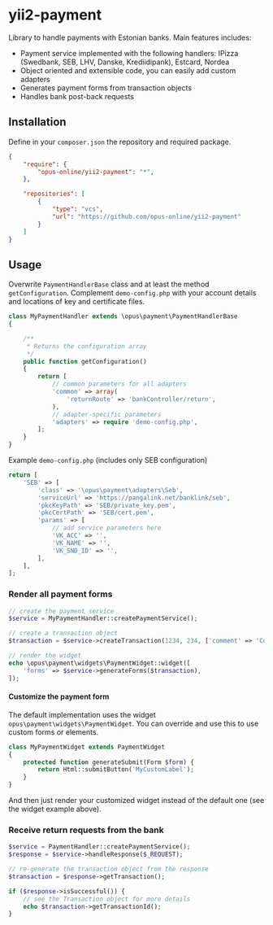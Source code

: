 yii2-payment
============

Library to handle payments with Estonian banks. Main features includes:
- Payment service implemented with the following handlers: IPizza (Swedbank, SEB, LHV, Danske, Krediidipank), Estcard, Nordea
- Object oriented and extensible code, you can easily add custom adapters
- Generates payment forms from transaction objects
- Handles bank post-back requests

## Installation
Define in your `composer.json` the repository and required package. 
```json
{
	"require": {
		"opus-online/yii2-payment": "*",
	},

	"repositories": [
		{
			"type": "vcs",
			"url": "https://github.com/opus-online/yii2-payment"
		}
	]
}
```

## Usage
Overwrite `PaymentHandlerBase` class and at least the method `getConfiguration`. Complement `demo-config.php` with your account details and locations of key and certificate files.  
```php
class MyPaymentHandler extends \opus\payment\PaymentHandlerBase
{

    /**
     * Returns the configuration array
     */
    public function getConfiguration()
    {
        return [
            // common parameters for all adapters
            'common' => array(
                'returnRoute' => 'bankController/return',
            ),
            // adapter-specific parameters
            'adapters' => require 'demo-config.php',
        ];
    }
}
```
Example `demo-config.php` (includes only SEB configuration)
```php
return [
    'SEB' => [
        'class' => '\opus\payment\adapters\Seb',
        'serviceUrl' => 'https://pangalink.net/banklink/seb',
        'pkcKeyPath' => 'SEB/private_key.pem',
        'pkcCertPath' => 'SEB/cert.pem',
        'params' => [
            // add service parameters here
            'VK_ACC' => '',
            'VK_NAME' => '',
            'VK_SND_ID' => '',
        ],
    ],
];
```

### Render all payment forms
```php
// create the payment service
$service = MyPaymentHandler::createPaymentService();

// create a transaction object
$transaction = $service->createTransaction(1234, 234, ['comment' => 'Comment']);

// render the widget
echo \opus\payment\widgets\PaymentWidget::widget([
    'forms' => $service->generateForms($transaction),
]);

```
#### Customize the payment form
The default implementation uses the widget `opus\payment\widgets\PaymentWidget`. You can override and use this to use custom forms or elements. 
```php
class MyPaymentWidget extends PaymentWidget
{
    protected function generateSubmit(Form $form) {
        return Html::submitButton('MyCustomLabel');
    }
}
```

And then just render your customized widget instead of the default one (see the widget example above).

### Receive return requests from the bank
```php
$service = PaymentHandler::createPaymentService();
$response = $service->handleResponse($_REQUEST);

// re-generate the transaction object from the response
$transaction = $response->getTransaction();

if ($response->isSuccessful()) {
	// see the Transaction object for more details
	echo $transaction->getTransactionId();
}
```
